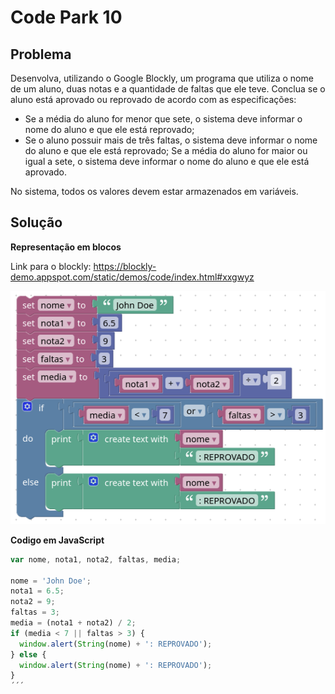 # Code Park 10

## Problema

Desenvolva, utilizando o Google Blockly, um programa que utiliza o nome de um aluno, duas notas e a quantidade de faltas que ele teve. Conclua se o aluno está aprovado ou reprovado de acordo com as especificações:
 
- Se a média do aluno for menor que sete, o sistema deve informar o nome do aluno e que ele está reprovado;
- Se o aluno possuir mais de três faltas, o sistema deve informar o nome do aluno e que ele está reprovado;
Se a média do aluno for maior ou igual a sete, o sistema deve informar o nome do aluno e que ele está aprovado.

No sistema, todos os valores devem estar armazenados em variáveis.

## Solução

**Representação em blocos**

Link para o blockly: https://blockly-demo.appspot.com/static/demos/code/index.html#xxgwyz

![Blockly](attachments/10CP_blockly.png)

**Codigo em JavaScript**

```javascript
var nome, nota1, nota2, faltas, media;

nome = 'John Doe';
nota1 = 6.5;
nota2 = 9;
faltas = 3;
media = (nota1 + nota2) / 2;
if (media < 7 || faltas > 3) {
  window.alert(String(nome) + ': REPROVADO');
} else {
  window.alert(String(nome) + ': REPROVADO');
}
´´´
